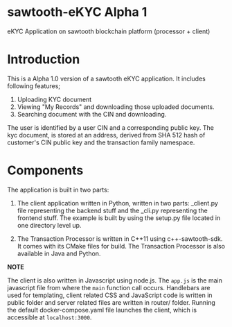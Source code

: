 # sawtooth-eKYC Alpha 1
eKYC Application on sawtooth blockchain platform (processor + client)

# Introduction

This is a Alpha 1.0 version of a sawtooth eKYC application. It includes following features;

1. Uploading KYC document
2. Viewing "My Records" and downloading those uploaded documents.
3. Searching document with the CIN and downloading.

The user is identified by a user CIN and a corresponding public key. The kyc document, is stored at an address, derived from SHA 512 hash of customer's CIN public key and the transaction family namespace.

# Components
The application is built in two parts:
1. The client application written in Python, written in two parts: _client.py file representing the backend stuff and the _cli.py representing the frontend stuff. The example is built by using the setup.py file located in one directory level up.

2. The Transaction Processor is written in C++11 using c++-sawtooth-sdk. It comes with its CMake files for build. The Transaction Processor is also available in Java and Python.

**NOTE**

The client is also written in Javascript using node.js. The `app.js` is the main javascript file from where the `main` function call occurs. Handlebars are used for templating, client related CSS and JavaScript code is written in public folder and server related files are written in router/ folder. Running the default docker-compose.yaml file launches the client, which is accessible at `localhost:3000`.